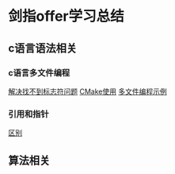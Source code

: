 # 剑指offer学习总结

## c语言语法相关

### c语言多文件编程

[解决找不到标志符问题](https://stackoverflow.com/questions/58840157/how-to-fix-undefined-symbols-for-architecture-x86-64-in-c)
[CMake使用](https://blog.csdn.net/u012150179/article/details/17852273)
[多文件编程示例](https://blog.csdn.net/candcplusplus/article/details/7317472)

### 引用和指针

[区别](https://blog.csdn.net/boy_of_god/article/details/81022316)

## 算法相关

